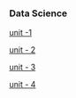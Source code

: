 ### Data Science 

[unit -1 ](./DS-I.md)

[unit - 2](./DS-II.md)

[unit - 3](./DS-III.md)

[unit - 4](./DS-IV.md)
